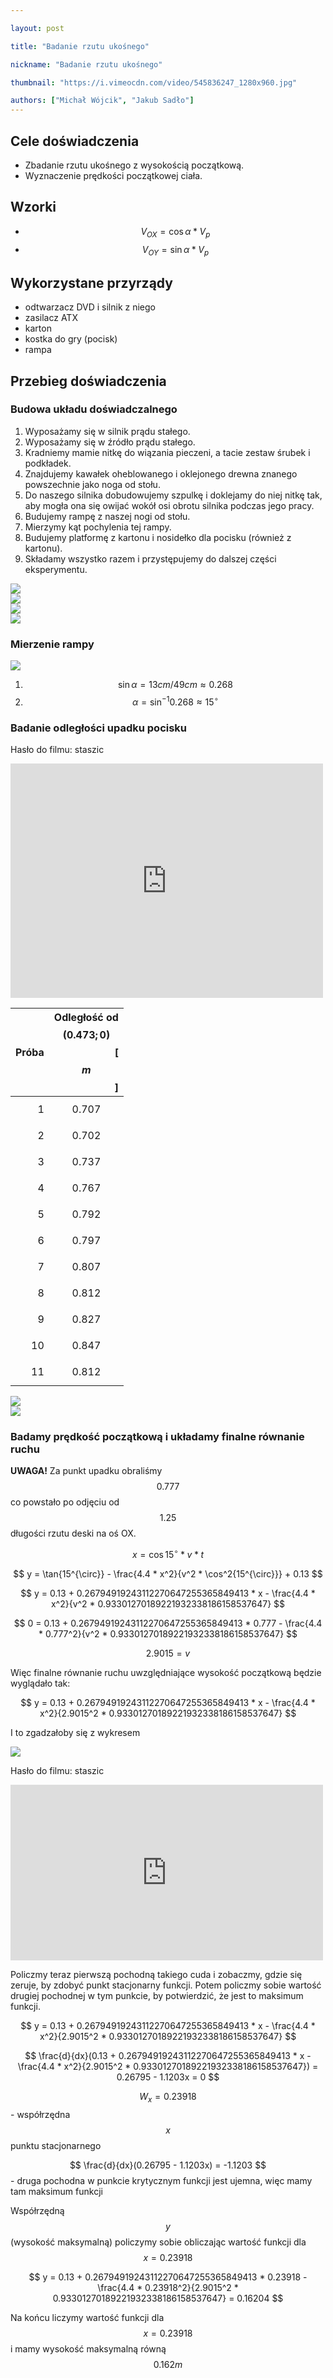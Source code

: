 ```yaml
---

layout: post

title: "Badanie rzutu ukośnego"

nickname: "Badanie rzutu ukośnego"

thumbnail: "https://i.vimeocdn.com/video/545836247_1280x960.jpg"

authors: ["Michał Wójcik", "Jakub Sadło"]
---
```


## Cele doświadczenia

- Zbadanie rzutu ukośnego z wysokością początkową.
- Wyznaczenie prędkości początkowej ciała.

## Wzorki

- $$ V_{OX} = \cos\alpha * V_p $$
- $$ V_{OY} = \sin\alpha * V_p $$

## Wykorzystane przyrządy

- odtwarzacz DVD i silnik z niego
- zasilacz ATX
- karton
- kostka do gry (pocisk)
- rampa

## Przebieg doświadczenia

### Budowa układu doświadczalnego

1. Wyposażamy się w silnik prądu stałego.
2. Wyposażamy się w źródło prądu stałego.
3. Kradniemy mamie nitkę do wiązania pieczeni, a tacie zestaw śrubek i podkładek. 
4. Znajdujemy kawałek oheblowanego i oklejonego drewna znanego powszechnie jako noga od stołu.
5. Do naszego silnika dobudowujemy szpulkę i doklejamy do niej nitkę tak, aby mogła ona się owijać wokół osi obrotu silnika podczas jego pracy.
6. Budujemy rampę z naszej nogi od stołu.
7. Mierzymy kąt pochylenia tej rampy.
8. Budujemy platformę z kartonu i nosidełko dla pocisku (również z kartonu).
9. Składamy wszystko razem i przystępujemy do dalszej części eksperymentu.

<div class="row">
  <div class="col s6 m3"><img class="materialboxed responsive-img" data-src="//i.imgur.com/6XwX4jz.jpg" src="//i.imgur.com/6XwX4jzm.jpg"></div>
  <div class="col s6 m3"><img class="materialboxed responsive-img" data-src="//i.imgur.com/Sj0V8su.jpg" src="//i.imgur.com/Sj0V8sum.jpg"></div>
  <div class="col s6 m3"><img class="materialboxed responsive-img" data-src="//i.imgur.com/pzc9zeT.jpg" src="//i.imgur.com/pzc9zeTm.jpg"></div>
  <div class="col s6 m3"><img class="materialboxed responsive-img" data-src="//i.imgur.com/19xW2DS.jpg" src="//i.imgur.com/19xW2DSm.jpg"></div>
</div>

### Mierzenie rampy

<div class="row">
  <div class="col s6"><img class="materialboxed responsive-img" data-src="//i.imgur.com/2SygD6D.jpg" src="//i.imgur.com/2SygD6Dm.jpg"></div>
</div>

1. $$\sin \alpha = 13 cm / 49 cm \approx 0.268$$
2. $$\alpha = \sin^{-1}{0.268} \approx 15^{\circ} $$

### Badanie odległości upadku pocisku

Hasło do filmu: staszic

<div class="video-container"><iframe src="https://player.vimeo.com/video/147225345?title=0&byline=0" width="500" height="375" frameborder="0" webkitallowfullscreen mozallowfullscreen allowfullscreen></iframe></div>

| Próba | Odległość od $$(0.473; 0)$$ [$$m$$] |
| -----:| -----------------------------------:|
| 1 | $$0.707$$ |
| 2 | $$0.702$$ |
| 3 | $$0.737$$ |
| 4 | $$0.767$$ |
| 5 | $$0.792$$ |
| 6 | $$0.797$$ |
| 7 | $$0.807$$ |
| 8 | $$0.812$$ |
| 9 | $$0.827$$ |
| 10 | $$0.847$$ |
| 11 | $$0.812$$ |

<div class="row">
  <div class="col s6"><img class="materialboxed responsive-img" data-src="//i.imgur.com/sxXDt3g.jpg" src="//i.imgur.com/sxXDt3gm.jpg"></div>
  <div class="col s6"><img class="materialboxed responsive-img" data-src="//i.imgur.com/XnBPdNU.jpg" src="//i.imgur.com/XnBPdNUm.jpg"></div>
</div>

### Badamy prędkość początkową i układamy finalne równanie ruchu

**UWAGA!** Za punkt upadku obraliśmy $$ 0.777 $$ co powstało po odjęciu od $$ 1.25 $$ długości rzutu deski na oś OX.

$$ x = \cos{15^{\circ}} * v * t $$

$$ y = \tan{15^{\circ}} - \frac{4.4 * x^2}{v^2 * \cos^2{15^{\circ}}} + 0.13 $$

$$ y = 0.13 + 0.26794919243112270647255365849413 * x - \frac{4.4 * x^2}{v^2 * 0.93301270189221932338186158537647} $$

$$ 0 = 0.13 + 0.26794919243112270647255365849413 * 0.777 - \frac{4.4 * 0.777^2}{v^2 * 0.93301270189221932338186158537647} $$

$$ 2.9015 = v $$

Więc finalne równanie ruchu uwzględniające wysokość początkową będzie wyglądało tak:

$$ y = 0.13 + 0.26794919243112270647255365849413 * x - \frac{4.4 * x^2}{2.9015^2 * 0.93301270189221932338186158537647} $$

I to zgadzałoby się z wykresem

<div class="row">
  <div class="col s6"><img class="materialboxed responsive-img" data-src="//i.imgur.com/4kOvRnl.jpg" src="//i.imgur.com/4kOvRnlm.jpg"></div>
</div>

Hasło do filmu: staszic

<div class="video-container"><iframe src="https://player.vimeo.com/video/147224878?title=0&byline=0" width="500" height="281" frameborder="0" webkitallowfullscreen mozallowfullscreen allowfullscreen></iframe></div>

Policzmy teraz pierwszą pochodną takiego cuda i zobaczmy, gdzie się zeruje, by zdobyć punkt stacjonarny funkcji. Potem policzmy sobie wartość drugiej pochodnej w tym punkcie, by potwierdzić, że jest to maksimum funkcji.

$$ y = 0.13 + 0.26794919243112270647255365849413 * x - \frac{4.4 * x^2}{2.9015^2 * 0.93301270189221932338186158537647} $$

$$ \frac{d}{dx}(0.13 + 0.26794919243112270647255365849413 * x - \frac{4.4 * x^2}{2.9015^2 * 0.93301270189221932338186158537647}) = 0.26795 - 1.1203x = 0 $$

$$ W_x = 0.23918 $$ - współrzędna $$ x $$ punktu stacjonarnego

$$ \frac{d}{dx}(0.26795 - 1.1203x) = -1.1203 $$ - druga pochodna w punkcie krytycznym funkcji jest ujemna, więc mamy tam maksimum funkcji

Współrzędną $$ y $$ (wysokość maksymalną) policzymy sobie obliczając wartość funkcji dla $$ x = 0.23918 $$

$$ y = 0.13 + 0.26794919243112270647255365849413 * 0.23918 - \frac{4.4 * 0.23918^2}{2.9015^2 * 0.93301270189221932338186158537647} = 0.16204 $$

Na końcu liczymy wartość funkcji dla $$ x = 0.23918 $$ i mamy wysokość maksymalną równą $$ 0.162 m $$
